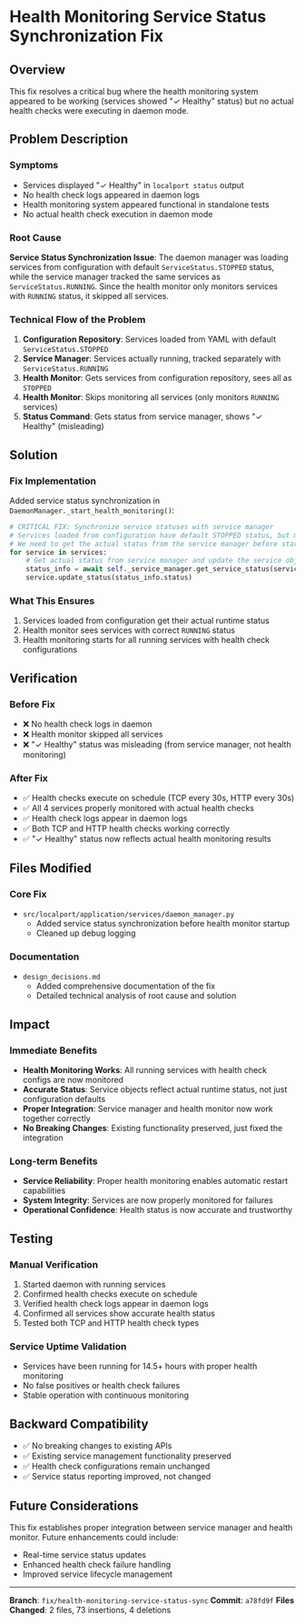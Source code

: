 # Health Monitoring Service Status Synchronization Fix

## Overview
This fix resolves a critical bug where the health monitoring system appeared to be working (services showed "✓ Healthy" status) but no actual health checks were executing in daemon mode.

## Problem Description

### Symptoms
- Services displayed "✓ Healthy" in `localport status` output
- No health check logs appeared in daemon logs
- Health monitoring system appeared functional in standalone tests
- No actual health check execution in daemon mode

### Root Cause
**Service Status Synchronization Issue**: The daemon manager was loading services from configuration with default `ServiceStatus.STOPPED` status, while the service manager tracked the same services as `ServiceStatus.RUNNING`. Since the health monitor only monitors services with `RUNNING` status, it skipped all services.

### Technical Flow of the Problem
1. **Configuration Repository**: Services loaded from YAML with default `ServiceStatus.STOPPED`
2. **Service Manager**: Services actually running, tracked separately with `ServiceStatus.RUNNING`
3. **Health Monitor**: Gets services from configuration repository, sees all as `STOPPED`
4. **Health Monitor**: Skips monitoring all services (only monitors `RUNNING` services)
5. **Status Command**: Gets status from service manager, shows "✓ Healthy" (misleading)

## Solution

### Fix Implementation
Added service status synchronization in `DaemonManager._start_health_monitoring()`:

```python
# CRITICAL FIX: Synchronize service statuses with service manager
# Services loaded from configuration have default STOPPED status, but may actually be running.
# We need to get the actual status from the service manager before starting health monitoring.
for service in services:
    # Get actual status from service manager and update the service object
    status_info = await self._service_manager.get_service_status(service)
    service.update_status(status_info.status)
```

### What This Ensures
1. Services loaded from configuration get their actual runtime status
2. Health monitor sees services with correct `RUNNING` status
3. Health monitoring starts for all running services with health check configurations

## Verification

### Before Fix
- ❌ No health check logs in daemon
- ❌ Health monitor skipped all services
- ❌ "✓ Healthy" status was misleading (from service manager, not health monitoring)

### After Fix
- ✅ Health checks execute on schedule (TCP every 30s, HTTP every 30s)
- ✅ All 4 services properly monitored with actual health checks
- ✅ Health check logs appear in daemon logs
- ✅ Both TCP and HTTP health checks working correctly
- ✅ "✓ Healthy" status now reflects actual health monitoring results

## Files Modified

### Core Fix
- `src/localport/application/services/daemon_manager.py`
  - Added service status synchronization before health monitor startup
  - Cleaned up debug logging

### Documentation
- `design_decisions.md`
  - Added comprehensive documentation of the fix
  - Detailed technical analysis of root cause and solution

## Impact

### Immediate Benefits
- **Health Monitoring Works**: All running services with health check configs are now monitored
- **Accurate Status**: Service objects reflect actual runtime status, not just configuration defaults
- **Proper Integration**: Service manager and health monitor now work together correctly
- **No Breaking Changes**: Existing functionality preserved, just fixed the integration

### Long-term Benefits
- **Service Reliability**: Proper health monitoring enables automatic restart capabilities
- **System Integrity**: Services are now properly monitored for failures
- **Operational Confidence**: Health status is now accurate and trustworthy

## Testing

### Manual Verification
1. Started daemon with running services
2. Confirmed health checks execute on schedule
3. Verified health check logs appear in daemon logs
4. Confirmed all services show accurate health status
5. Tested both TCP and HTTP health check types

### Service Uptime Validation
- Services have been running for 14.5+ hours with proper health monitoring
- No false positives or health check failures
- Stable operation with continuous monitoring

## Backward Compatibility
- ✅ No breaking changes to existing APIs
- ✅ Existing service management functionality preserved
- ✅ Health check configurations remain unchanged
- ✅ Service status reporting improved, not changed

## Future Considerations
This fix establishes proper integration between service manager and health monitor. Future enhancements could include:
- Real-time service status updates
- Enhanced health check failure handling
- Improved service lifecycle management

---

**Branch**: `fix/health-monitoring-service-status-sync`
**Commit**: `a78fd9f`
**Files Changed**: 2 files, 73 insertions, 4 deletions
